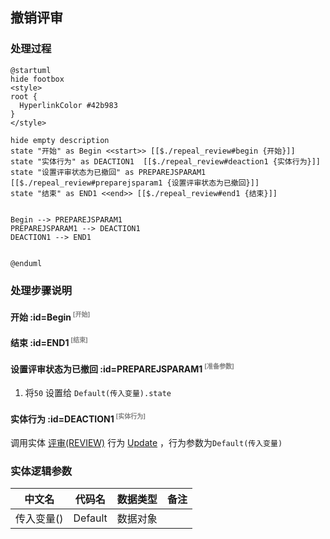 ## 撤销评审 <!-- {docsify-ignore-all} -->

   

### 处理过程

```plantuml
@startuml
hide footbox
<style>
root {
  HyperlinkColor #42b983
}
</style>

hide empty description
state "开始" as Begin <<start>> [[$./repeal_review#begin {开始}]]
state "实体行为" as DEACTION1  [[$./repeal_review#deaction1 {实体行为}]]
state "设置评审状态为已撤回" as PREPAREJSPARAM1  [[$./repeal_review#preparejsparam1 {设置评审状态为已撤回}]]
state "结束" as END1 <<end>> [[$./repeal_review#end1 {结束}]]


Begin --> PREPAREJSPARAM1
PREPAREJSPARAM1 --> DEACTION1
DEACTION1 --> END1


@enduml
```


### 处理步骤说明

#### 开始 :id=Begin<sup class="footnote-symbol"> <font color=gray size=1>[开始]</font></sup>




#### 结束 :id=END1<sup class="footnote-symbol"> <font color=gray size=1>[结束]</font></sup>




#### 设置评审状态为已撤回 :id=PREPAREJSPARAM1<sup class="footnote-symbol"> <font color=gray size=1>[准备参数]</font></sup>



1. 将`50` 设置给  `Default(传入变量).state`

#### 实体行为 :id=DEACTION1<sup class="footnote-symbol"> <font color=gray size=1>[实体行为]</font></sup>



调用实体 [评审(REVIEW)](module/TestMgmt/review.md) 行为 [Update](module/TestMgmt/review#行为) ，行为参数为`Default(传入变量)`



### 实体逻辑参数

|    中文名   |    代码名    |  数据类型      |备注 |
| --------| --------| --------  | --------   |
|传入变量(<i class="fa fa-check"/></i>)|Default|数据对象||
